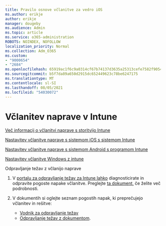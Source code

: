 ```yaml
---
title: Pravilo osnove včlanitve za vedro iOS
ms.author: erikje
author: erikje
manager: dougeby
ms.audience: Admin
ms.topic: article
ms.service: o365-administration
ROBOTS: NOINDEX, NOFOLLOW
localization_priority: Normal
ms.collection: Adm_O365
ms.custom:
- "9000654"
- "2684"
ms.openlocfilehash: 65919ac1f6c9a0314cf67b74137d3635a25313cefe7582f905466e2e31387842
ms.sourcegitcommit: b5f7da89a650d2915dc652449623c78be6247175
ms.translationtype: MT
ms.contentlocale: sl-SI
ms.lasthandoff: 08/05/2021
ms.locfileid: "54030072"
---
```

# <a name="intune-device-enrollment"></a>Včlanitev naprave v Intune

[Več informacij o včlanitvi naprave s storitvijo Intune](https://docs.microsoft.com/intune/enrollment/device-enrollment)

[Nastavitev včlanitve naprave s sistemom iOS s sistemom Intune](https://docs.microsoft.com/intune/enrollment/ios-enroll)

[Nastavitev včlanitve naprave s sistemom Android s programom Intune](https://docs.microsoft.com/intune/android-enroll)

[Nastavitev včlanitve Windows z intune](https://docs.microsoft.com/intune/windows-enroll)

Odpravljanje težav z včlanijo naprave

1. V [portalu za odpravljanje težav za Intune lahko](https://devicemanagement.microsoft.com/#blade/Microsoft_Intune_DeviceSettings/TroubleshootBlade) diagnosticirate in odpravite pogoste napake včlanitve. Preglejte [ta dokument,](https://docs.microsoft.com/intune/help-desk-operators) če želite več podrobnosti.

2. V dokumentih si oglejte seznam pogostih napak, ki preprečujejo včlanitev in rešitve:
    - [Vodnik za odpravljanje težav](https://support.microsoft.com/help/4469913/troubleshooting-windows-device-enrollment-problems-in-microsoft-intune)
    - [Odpravljanje težav z dokumentom](https://docs.microsoft.com/intune/troubleshoot-device-enrollment-in-intune).
